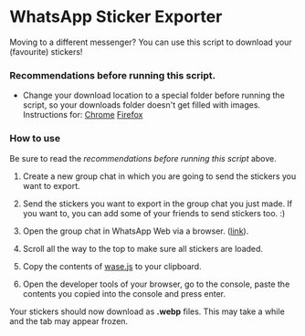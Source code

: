 # WhatsApp Sticker Exporter

Moving to a different messenger? You can use this script to download your (favourite) stickers!

### Recommendations before running this script.

- Change your download location to a special folder before running the script, so your downloads folder doesn't get filled with images. Instructions for: [Chrome](https://www.howtogeek.com/231002/how-to-change-the-chrome-download-folder-location/) [Firefox](https://www.howtogeek.com/260271/how-to-change-the-firefox-download-folder-location/)

### How to use

Be sure to read the *recommendations before running this script* above.

1. Create a new group chat in which you are going to send the stickers you want to export.

2. Send the stickers you want to export in the group chat you just made. If you want to, you can add some of your friends to send stickers too. :)

3. Open the group chat in WhatsApp Web via a browser. ([link](https://web.whatsapp.com)).

4. Scroll all the way to the top to make sure all stickers are loaded.

5. Copy the contents of [wase.js](https://raw.githubusercontent.com/NoahvdAa/WhatsApp-Sticker-Exporter/master/wase.js) to your clipboard.

6. Open the developer tools of your browser, go to the console, paste the contents you copied into the console and press enter.

Your stickers should now download as **.webp** files. This may take a while and the tab may appear frozen.